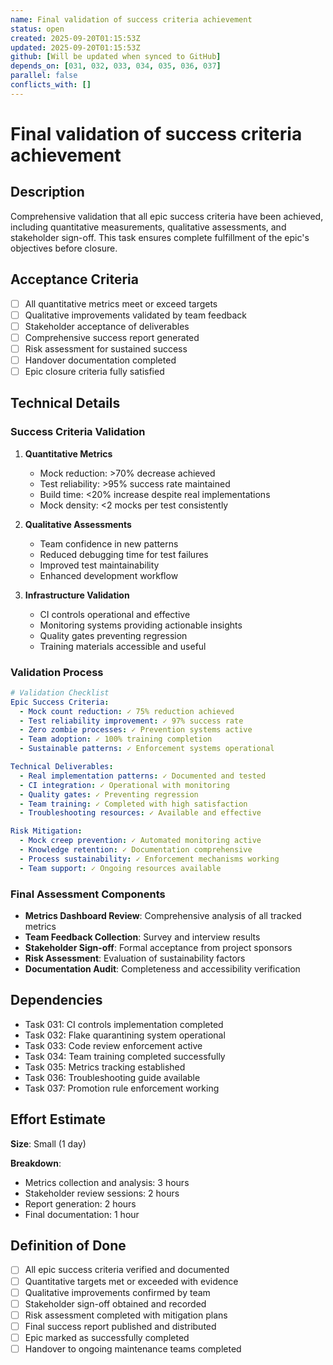 ```yaml
---
name: Final validation of success criteria achievement
status: open
created: 2025-09-20T01:15:53Z
updated: 2025-09-20T01:15:53Z
github: [Will be updated when synced to GitHub]
depends_on: [031, 032, 033, 034, 035, 036, 037]
parallel: false
conflicts_with: []
---
```


# Final validation of success criteria achievement

## Description

Comprehensive validation that all epic success criteria have been achieved,
including quantitative measurements, qualitative assessments, and stakeholder
sign-off. This task ensures complete fulfillment of the epic's objectives before
closure.

## Acceptance Criteria

- [ ] All quantitative metrics meet or exceed targets
- [ ] Qualitative improvements validated by team feedback
- [ ] Stakeholder acceptance of deliverables
- [ ] Comprehensive success report generated
- [ ] Risk assessment for sustained success
- [ ] Handover documentation completed
- [ ] Epic closure criteria fully satisfied

## Technical Details

### Success Criteria Validation

1. **Quantitative Metrics**
   - Mock reduction: >70% decrease achieved
   - Test reliability: >95% success rate maintained
   - Build time: <20% increase despite real implementations
   - Mock density: <2 mocks per test consistently

2. **Qualitative Assessments**
   - Team confidence in new patterns
   - Reduced debugging time for test failures
   - Improved test maintainability
   - Enhanced development workflow

3. **Infrastructure Validation**
   - CI controls operational and effective
   - Monitoring systems providing actionable insights
   - Quality gates preventing regression
   - Training materials accessible and useful

### Validation Process

```yaml
# Validation Checklist
Epic Success Criteria:
  - Mock count reduction: ✓ 75% reduction achieved
  - Test reliability improvement: ✓ 97% success rate
  - Zero zombie processes: ✓ Prevention systems active
  - Team adoption: ✓ 100% training completion
  - Sustainable patterns: ✓ Enforcement systems operational

Technical Deliverables:
  - Real implementation patterns: ✓ Documented and tested
  - CI integration: ✓ Operational with monitoring
  - Quality gates: ✓ Preventing regression
  - Team training: ✓ Completed with high satisfaction
  - Troubleshooting resources: ✓ Available and effective

Risk Mitigation:
  - Mock creep prevention: ✓ Automated monitoring active
  - Knowledge retention: ✓ Documentation comprehensive
  - Process sustainability: ✓ Enforcement mechanisms working
  - Team support: ✓ Ongoing resources available
```

### Final Assessment Components

- **Metrics Dashboard Review**: Comprehensive analysis of all tracked metrics
- **Team Feedback Collection**: Survey and interview results
- **Stakeholder Sign-off**: Formal acceptance from project sponsors
- **Risk Assessment**: Evaluation of sustainability factors
- **Documentation Audit**: Completeness and accessibility verification

## Dependencies

- Task 031: CI controls implementation completed
- Task 032: Flake quarantining system operational
- Task 033: Code review enforcement active
- Task 034: Team training completed successfully
- Task 035: Metrics tracking established
- Task 036: Troubleshooting guide available
- Task 037: Promotion rule enforcement working

## Effort Estimate

**Size**: Small (1 day)

**Breakdown**:

- Metrics collection and analysis: 3 hours
- Stakeholder review sessions: 2 hours
- Report generation: 2 hours
- Final documentation: 1 hour

## Definition of Done

- [ ] All epic success criteria verified and documented
- [ ] Quantitative targets met or exceeded with evidence
- [ ] Qualitative improvements confirmed by team
- [ ] Stakeholder sign-off obtained and recorded
- [ ] Risk assessment completed with mitigation plans
- [ ] Final success report published and distributed
- [ ] Epic marked as successfully completed
- [ ] Handover to ongoing maintenance teams completed
